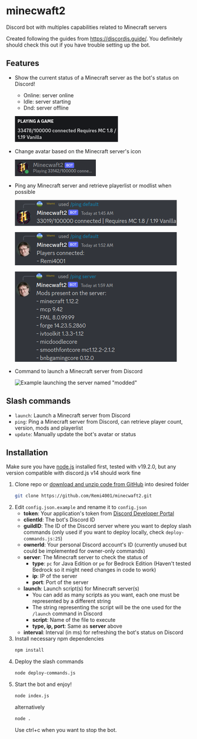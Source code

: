 # minecwaft2

Discord bot with multiples capabilities related to Minecraft servers

Created following the guides from https://discordjs.guide/. You definitely should check this out if you have trouble setting up the bot.

## Features

- Show the current status of a Minecraft server as the bot's status on Discord!
    - Online: server online
    - Idle: server starting
    - Dnd: server offline

    ![](img/status.png "Example using mc.hypixel.net as the server")
- Change avatar based on the Minecraft server's icon

    ![](img/avatar.png "Example using mc.hypixel.net as the server")
- Ping any Minecraft server and retrieve playerlist or modlist when possible

    ![](img/ping1.png "Example of /ping default using mc.hypixel.net as the default server")

    ![](img/ping2.png "Example of playerlist")

    ![](img/ping3.png "Example of modlist")
- Command to launch a Minecraft server from Discord

    ![](img/launch.png "Example launching the server named \"modded\"")

## Slash commands
- `launch`: Launch a Minecraft server from Discord
- `ping`: Ping a Minecraft server from Discord, can retrieve player count, version, mods and playerlist
- `update`: Manually update the bot's avatar or status

## Installation

Make sure you have [node.js](https://nodejs.org/) installed first, tested with v19.2.0, but any version compatible with discord.js v14 should work fine

1. Clone repo or [download and unzip code from GitHub](https://github.com/Remi4001/minecwaft2/archive/refs/heads/main.zip) into desired folder
    ```sh
    git clone https://github.com/Remi4001/minecwaft2.git
    ```
2. Edit `config.json.example` and rename it to `config.json`
    - **token**: Your application's token from [Discord Developer Portal](https://discord.com/developers/applications)
    - **clientId**: The bot's Discord ID
    - **guildID**: The ID of the Discord server where you want to deploy slash commands (only used if you want to deploy locally, check `deploy-commands.js:25`)
    - **ownerId**: Your personal Discord account's ID (currently unused but could be implemented for owner-only commands)
    - **server**: The Minecraft server to check the status of
        - **type**: `pc` for Java Edition or `pe` for Bedrock Edition (Haven't tested Bedrock so it might need changes in code to work)
        - **ip**: IP of the server
        - **port**: Port of the server
    - **launch**: Launch script(s) for Minecraft server(s)
        - You can add as many scripts as you want, each one must be represented by a different string
        - The string representing the script will be the one used for the `/launch` command in Discord
        - **script**: Name of the file to execute
        - **type, ip, port**: Same as **server** above
    - **interval**: Interval (in ms) for refreshing the bot's status on Discord
3. Install necessary npm dependencies
    ```sh
    npm install
    ```
4. Deploy the slash commands
    ```sh
    node deploy-commands.js
    ```
5. Start the bot and enjoy!
    ```sh
    node index.js
    ```
    alternatively
    ```sh
    node .
    ```
    Use ctrl+c when you want to stop the bot.